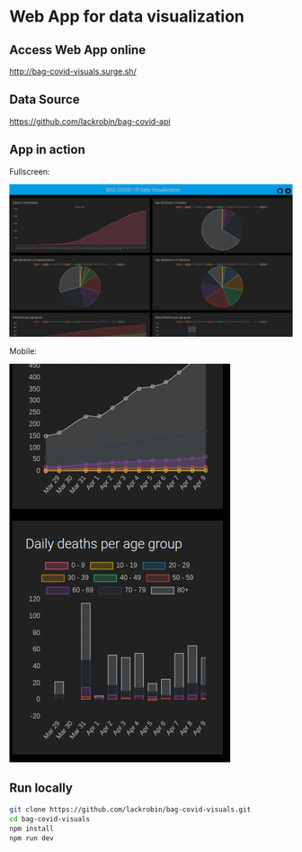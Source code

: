 # Web App for data visualization

## Access Web App online

http://bag-covid-visuals.surge.sh/


## Data Source

https://github.com/lackrobin/bag-covid-api

## App in action

Fullscreen:

![](/media/appScreenshot.png)

Mobile:

![](/media/mobileScreenshot.png)


## Run locally

```bash
git clone https://github.com/lackrobin/bag-covid-visuals.git
cd bag-covid-visuals
npm install
npm run dev
```
